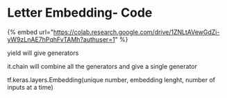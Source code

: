 # Letter Embedding- Code

{% embed url="https://colab.research.google.com/drive/1ZNLtAVewGdZi-yW9zLnAE7hPqhFvTAMh?authuser=1" %}

yield will give generators

it.chain will combine all the generators and give a single generator

tf.keras.layers.Embedding(unique number, embedding lenght, number of inputs at a time)

